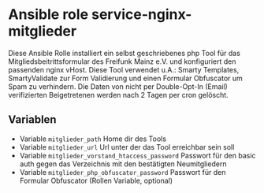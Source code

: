# Ansible role service-nginx-mitglieder

Diese Ansible Rolle installiert ein selbst geschriebenes php Tool für das Mitgliedsbeitrittsformular des Freifunk Mainz e.V. und konfiguriert den passenden nginx vHost. Diese Tool verwendet u.A.: Smarty Templates, SmartyValidate zur Form Validierung und einen Formular Obfuscator um Spam zu verhindern. Die Daten von nicht per Double-Opt-In (Email) verifizierten Beigetretenen werden nach 2 Tagen per cron gelöscht.


## Variablen

- Variable `mitglieder_path` Home dir des Tools
- Variable `mitglieder_url` Url unter der das Tool erreichbar sein soll
- Variable `mitglieder_vorstand_htaccess_password` Passwort für den basic auth gegen das Verzeichnis mit den bestätigten Neumitgliedern
- Variable `mitglieder_php_obfuscator_password` Passwort für den Formular Obfuscator (Rollen Variable, optional)
